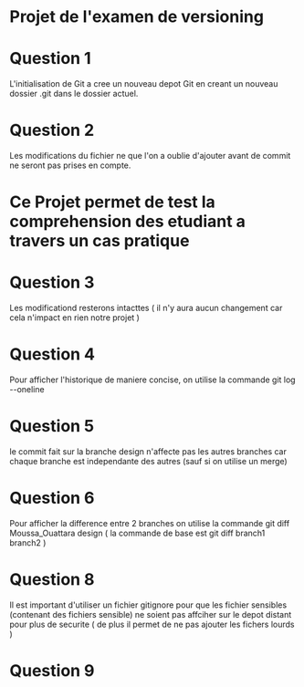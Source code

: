 # Projet de l'examen de versioning

# Question 1
L'initialisation de Git a cree un nouveau depot Git en creant un nouveau dossier .git dans le dossier actuel.

# Question 2
Les modifications du fichier ne que l'on a oublie d'ajouter avant de commit ne seront pas prises en compte.

# Ce Projet permet de test la comprehension des etudiant a travers un cas pratique

# Question 3
Les modificationd resterons intacttes ( il n'y aura aucun changement car cela n'impact en rien notre projet )

# Question 4
Pour afficher l'historique de maniere concise, on utilise la commande git log --oneline

# Question 5
le commit fait sur la branche design n'affecte pas les autres branches car chaque branche est independante des autres (sauf si on utilise un merge)

# Question 6
Pour afficher la difference entre 2 branches on utilise la commande git diff Moussa_Ouattara design ( la commande de base est git diff branch1 branch2 )

# Question 8
Il est important d'utiliser un fichier gitignore pour que les fichier sensibles (contenant des fichiers sensible) ne soient pas affciher sur le depot distant pour plus de securite ( de plus il permet de ne pas ajouter les fichers lourds )
# Question 9